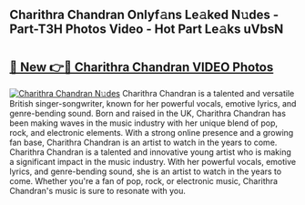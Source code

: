 ## Charithra Chandran Onlyf𝚊ns Le𝚊ked N𝚞des - Part-T3H Photos Video - Hot Part Le𝚊ks uVbsN

# <h2><a href="http://ac26911.deff.icu/?id=Charithra+Chandran">🔗 New 👉🔴 Charithra Chandran VIDEO Photos</a></h2>

[![Charithra Chandran N𝚞des](https://i.imgur.com/rIISA9y.gif)](http://ac26911.deff.icu/?id=Charithra+Chandran)
Charithra Chandran is a talented and versatile British singer-songwriter, known for her powerful vocals, emotive lyrics, and genre-bending sound. Born and raised in the UK, Charithra Chandran has been making waves in the music industry with her unique blend of pop, rock, and electronic elements. With a strong online presence and a growing fan base, Charithra Chandran is an artist to watch in the years to come. Charithra Chandran is a talented and innovative young artist who is making a significant impact in the music industry. With her powerful vocals, emotive lyrics, and genre-bending sound, she is an artist to watch in the years to come. Whether you're a fan of pop, rock, or electronic music, Charithra Chandran's music is sure to resonate with you.
